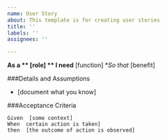 ```yaml
---
name: User Story
about: This template is for creating user stories
title: ''
labels: ''
assignees: ''

---
```


**As a **  [role]
** I need**  [function]
**So that*  [benefit]

###Details and Assumptions
* [document what you know]

###Acceptance Criteria
```gherkin
Given  [some context]
When  certain action is taken]
then  [the outcome of action is observed]
```
